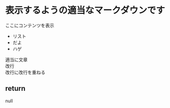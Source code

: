 # 表示するようの適当なマークダウンです

ここにコンテンツを表示  

- リスト  
- だよ  
- ハゲ  

適当に文章  
改行  
改行に改行を重ねる  

## return

null
